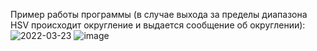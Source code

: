 Пример работы программы (в случае выхода за пределы диапазона HSV происходит округление и выдается сообщение об округлении):
![2022-03-23](https://user-images.githubusercontent.com/50108213/159682183-fcc22a55-04d7-4270-9b87-be0d0e3ebb08.png)
![image](https://user-images.githubusercontent.com/50108213/159683600-8f1859f7-e6d8-47ba-8187-3c61aaed89da.png)
